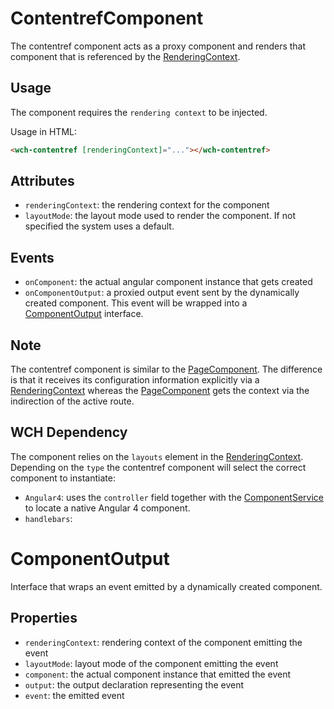 # ContentrefComponent

The contentref component acts as a proxy component and renders that component that is referenced by the [RenderingContext](../../interfaces#user-content-renderingcontext).

## Usage

The component requires the `rendering context` to be injected.

Usage in HTML:
```html
<wch-contentref [renderingContext]="..."></wch-contentref>
```

## Attributes
* `renderingContext`: the rendering context for the component
* `layoutMode`: the layout mode used to render the component. If not specified the system uses a default.

## Events
* `onComponent`: the actual angular component instance that gets created
* `onComponentOutput`: a proxied output event sent by the dynamically created component. This event will be wrapped into a [ComponentOutput](#componentoutput) interface.

## Note
The contentref component is similar to the [PageComponent](../page). The difference is that it receives its configuration information explicitly via a [RenderingContext](../../interfaces#user-content-renderingcontext) whereas the [PageComponent](../page) gets the context via the indirection of the active route.

## WCH Dependency
The component relies on the `layouts` element in the [RenderingContext](../../interfaces#user-content-renderingcontext). Depending on the `type` the contentref component will select the correct component to instantiate:
* `Angular4`: uses the `controller` field together with the [ComponentService](../../services/components) to locate a native Angular 4 component.
* `handlebars`:

# ComponentOutput
Interface that wraps an event emitted by a dynamically created component.

## Properties
* `renderingContext`: rendering context of the component emitting the event
* `layoutMode`: layout mode of the component emitting the event
* `component`: the actual component instance that emitted the event
* `output`: the output declaration representing the event
* `event`: the emitted event
